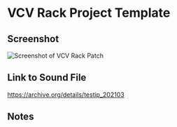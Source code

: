 # VCV Rack Project Template

## Screenshot

![Screenshot of VCV Rack Patch](screenshot.png)

## Link to Sound File

https://archive.org/details/testip_202103

## Notes

